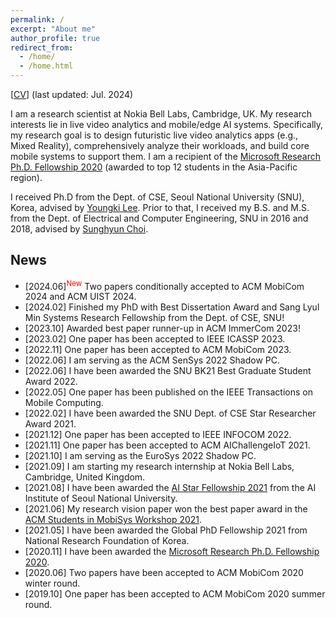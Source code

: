 ```yaml
---
permalink: /
excerpt: "About me"
author_profile: true
redirect_from: 
  - /home/
  - /home.html
---
```


[[CV](https://juheonyi.github.io/files/JuheonYi_CV.pdf)] (last updated: Jul. 2024)

I am a research scientist at Nokia Bell Labs, Cambridge, UK. My research interests lie in live video analytics and mobile/edge AI systems. Specifically, my research goal is to design futuristic live video analytics apps (e.g., Mixed Reality), comprehensively analyze their workloads, and build core mobile systems to support them. I am a recipient of the [Microsoft Research Ph.D. Fellowship 2020](https://www.microsoft.com/en-us/research/academic-program/fellowships-microsoft-research-asia/#!fellows) (awarded to top 12 students in the Asia-Pacific region).

I received Ph.D from the Dept. of CSE, Seoul National University (SNU), Korea, advised by [Youngki Lee](http://youngkilee.blogspot.com/). Prior to that, I received my B.S. and M.S. from the Dept. of Electrical and Computer Engineering, SNU in 2016 and 2018, advised by [Sunghyun Choi](https://sites.google.com/view/sunghyun-chois-home). 

## News

* [2024.06]<sup><span style="color:red">New</span></sup> Two papers conditionally accepted to ACM MobiCom 2024 and ACM UIST 2024.
* [2024.02] Finished my PhD with Best Dissertation Award and Sang Lyul Min Systems Research Fellowship from the Dept. of CSE, SNU!
* [2023.10] Awarded best paper runner-up in ACM ImmerCom 2023!
* [2023.02] One paper has been accepted to IEEE ICASSP 2023.
* [2022.11] One paper has been accepted to ACM MobiCom 2023.
* [2022.06] I am serving as the ACM SenSys 2022 Shadow PC.
* [2022.06] I have been awarded the SNU BK21 Best Graduate Student Award 2022.
* [2022.05] One paper has been published on the IEEE Transactions on Mobile Computing.
* [2022.02] I have been awarded the SNU Dept. of CSE Star Researcher Award 2021.
* [2021.12] One paper has been accepted to IEEE INFOCOM 2022.
* [2021.11] One paper has been accepted to ACM AIChallengeIoT 2021.
* [2021.10] I am serving as the EuroSys 2022 Shadow PC.
* [2021.09] I am starting my research internship at Nokia Bell Labs, Cambridge, United Kingdom.
* [2021.08] I have been awarded the [AI Star Fellowship 2021](https://aiis.snu.ac.kr/bbs/board.php?bo_table=sub4_3&sca=2021) from the AI Institute of Seoul National University.
* [2021.06] My research vision paper won the best paper award in the [ACM Students in MobiSys Workshop 2021](http://www.people.vcu.edu/~barahoueipash/SMS/SMS.html).
* [2021.05] I have been awarded the Global PhD Fellowship 2021 from National Research Foundation of Korea.
* [2020.11] I have been awarded the [Microsoft Research Ph.D. Fellowship 2020](https://www.microsoft.com/en-us/research/academic-program/fellowships-microsoft-research-asia/#!fellows).
* [2020.06] Two papers have been accepted to ACM MobiCom 2020 winter round.
* [2019.10] One paper has been accepted to ACM MobiCom 2020 summer round.
